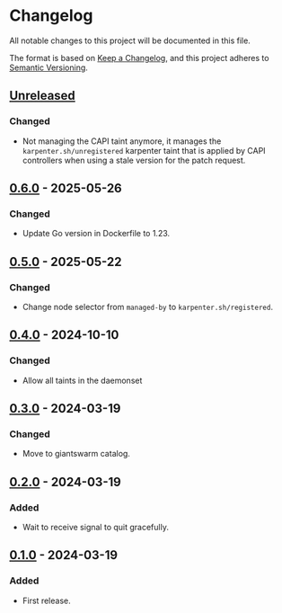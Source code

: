 # Changelog

All notable changes to this project will be documented in this file.

The format is based on [Keep a Changelog](https://keepachangelog.com/en/1.0.0/),
and this project adheres to [Semantic Versioning](https://semver.org/spec/v2.0.0.html).

## [Unreleased]

### Changed

- Not managing the CAPI taint anymore, it manages the `karpenter.sh/unregistered` karpenter taint that is applied by CAPI controllers when using a stale version for the patch request.

## [0.6.0] - 2025-05-26

### Changed

- Update Go version in Dockerfile to 1.23.

## [0.5.0] - 2025-05-22

### Changed

- Change node selector from `managed-by` to `karpenter.sh/registered`.

## [0.4.0] - 2024-10-10

### Changed

- Allow all taints in the daemonset

## [0.3.0] - 2024-03-19

### Changed

- Move to giantswarm catalog.

## [0.2.0] - 2024-03-19

### Added

- Wait to receive signal to quit gracefully.

## [0.1.0] - 2024-03-19

### Added

- First release.

[Unreleased]: https://github.com/giantswarm/capa-karpenter-taint-remover/compare/v0.6.0...HEAD
[0.6.0]: https://github.com/giantswarm/capa-karpenter-taint-remover/compare/v0.5.0...v0.6.0
[0.5.0]: https://github.com/giantswarm/capa-karpenter-taint-remover/compare/v0.4.0...v0.5.0
[0.4.0]: https://github.com/giantswarm/capa-karpenter-taint-remover/compare/v0.3.0...v0.4.0
[0.3.0]: https://github.com/giantswarm/capa-karpenter-taint-remover/compare/v0.2.0...v0.3.0
[0.2.0]: https://github.com/giantswarm/capa-karpenter-taint-remover/compare/v0.1.0...v0.2.0
[0.1.0]: https://github.com/giantswarm/capa-karpenter-taint-remover/compare/v0.0.0...v0.1.0
